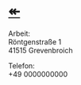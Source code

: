 # [↞](https://www.engineer66.tk)   
Arbeit:   
Röntgenstraße 1  
41515 Grevenbroich  

Telefon:  
+49 0000000000  
